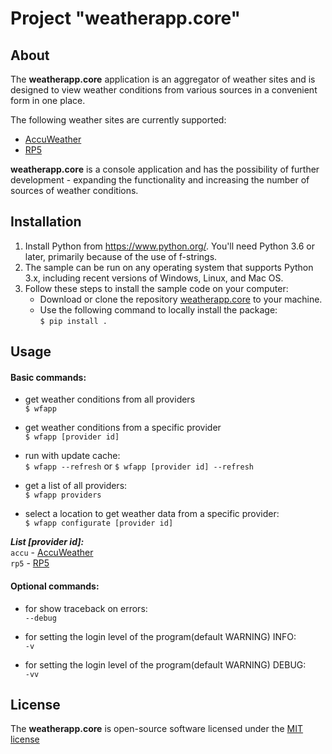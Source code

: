 
# Project "weatherapp.core"

## About
The **weatherapp.core** application is an aggregator of weather sites and is designed to view weather conditions from various sources in a convenient form in one place.

The following weather sites are currently supported:

* [AccuWeather](www.accuweather.com)
* [RP5](rp5.ua)

**weatherapp.core** is a console application and has the possibility of further development - expanding the functionality and increasing the number of sources of weather conditions.




## Installation

1. Install Python from <https://www.python.org/>. You'll need Python 3.6 or later, primarily because of the use of f-strings.
2. The sample can be run on any operating system that supports Python 3.x, including recent versions of Windows, Linux, and Mac OS.
3. Follow these steps to install the sample code on your computer:
	- Download or clone the repository [weatherapp.core](https://github.com/midasinc/weatherapp.core) to your machine.
	- Use the following command to locally install the package: \
	     `$ pip install .`
 
 
 
## Usage


#### Basic commands:

* get weather conditions from all providers \
`$ wfapp`

* get weather conditions from a specific provider \
`$ wfapp [provider id]`

* run with update cache: \
`$ wfapp --refresh`
or
`$ wfapp [provider id] --refresh`

* get a list of all providers: \
`$ wfapp providers`

* select a location to get weather data from a specific provider: \
`$ wfapp configurate [provider id]`

***List [provider id]:*** \
`accu` - [AccuWeather](www.accuweather.com)\
`rp5` - [RP5](rp5.ua)

#### Optional commands:

* for show traceback on errors: \
`--debug`

* for setting the login level of the program(default WARNING) INFO: \
`-v`

* for setting the login level of the program(default WARNING) DEBUG: \
`-vv`

## License
The **weatherapp.core** is open-source software licensed under the [MIT license](https://opensource.org/licenses/MIT)